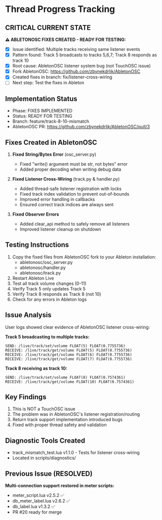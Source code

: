 # Thread Progress Tracking

## CRITICAL CURRENT STATE
**⚠️ ABLETONOSC FIXES CREATED - READY FOR TESTING:**
- [x] Issue identified: Multiple tracks receiving same listener events  
- [x] Pattern found: Track 5 broadcasts to tracks 5,6,7; Track 8 responds as track 10
- [x] Root cause: AbletonOSC listener system bug (not TouchOSC issue)
- [x] Fork AbletonOSC: https://github.com/zbynekdrlik/AbletonOSC
- [x] Created fixes in branch: fix/listener-cross-wiring
- [ ] Next step: Test the fixes in Ableton

## Implementation Status
- Phase: FIXES IMPLEMENTED
- Status: READY FOR TESTING
- Branch: feature/track-8-10-mismatch
- AbletonOSC PR: https://github.com/zbynekdrlik/AbletonOSC/pull/3

## Fixes Created in AbletonOSC
1. **Fixed String/Bytes Error** (osc_server.py)
   - Fixed "write() argument must be str, not bytes" error
   - Added proper decoding when writing debug data

2. **Fixed Listener Cross-Wiring** (track.py & handler.py)
   - Added thread-safe listener registration with locks
   - Fixed track index validation to prevent out-of-bounds
   - Improved error handling in callbacks  
   - Ensured correct track indices are always sent

3. **Fixed Observer Errors**
   - Added clear_api method to safely remove all listeners
   - Improved listener cleanup on shutdown

## Testing Instructions
1. Copy the fixed files from AbletonOSC fork to your Ableton installation:
   - abletonosc/osc_server.py
   - abletonosc/handler.py
   - abletonosc/track.py
2. Restart Ableton Live
3. Test all track volume changes (0-11)
4. Verify Track 5 only updates Track 5
5. Verify Track 8 responds as Track 8 (not 10)
6. Check for any errors in Ableton logs

## Issue Analysis
User logs showed clear evidence of AbletonOSC listener cross-wiring:

**Track 5 broadcasting to multiple tracks:**
```
SEND: /live/track/set/volume FLOAT(5) FLOAT(0.7755736)
RECEIVE: /live/track/get/volume FLOAT(5) FLOAT(0.7755736)
RECEIVE: /live/track/get/volume FLOAT(6) FLOAT(0.7755736)
RECEIVE: /live/track/get/volume FLOAT(7) FLOAT(0.7755736)
```

**Track 8 receiving as track 10:**
```
SEND: /live/track/set/volume FLOAT(8) FLOAT(0.7574361)
RECEIVE: /live/track/get/volume FLOAT(10) FLOAT(0.7574361)
```

## Key Findings
1. This is NOT a TouchOSC issue
2. The problem was in AbletonOSC's listener registration/routing
3. Return track support implementation introduced bugs
4. Fixed with proper thread safety and validation

## Diagnostic Tools Created
- track_mismatch_test.lua v1.1.0 - Tests for listener cross-wiring
- Located in scripts/diagnostics/

## Previous Issue (RESOLVED)
**Multi-connection support restored in meter scripts:**
- meter_script.lua v2.5.2 ✅
- db_meter_label.lua v2.6.2 ✅
- db_label.lua v1.3.2 ✅
- PR #20 ready for merge